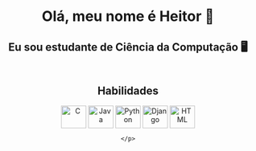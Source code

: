 <div align="center">
    <h1> Olá, meu nome é Heitor 👋</h1>
    <h2> Eu sou estudante de Ciência da Computação 🖥️</h2>
</div>

<div align="center">
    <h2> 
        <br/> Habilidades
    </h2>
    <p>
    <img align="center" alt="C" height="45" width="50" src="https://cdn.jsdelivr.net/gh/devicons/devicon/icons/c/c-original.svg" />
    <img align="center" alt="Java" height="45" width="50" src="https://cdn.jsdelivr.net/gh/devicons/devicon/icons/java/java-original.svg" />
    <img align="center" alt="Python" height="45" width="50" src="https://cdn.jsdelivr.net/gh/devicons/devicon/icons/python/python-original.svg" />
    <img align="center" alt="Django" height="45" width="50" src="https://cdn.jsdelivr.net/gh/devicons/devicon/icons/django/django-plain.svg" />
    <img align="center" alt="HTML" height="45" width="50" src="https://cdn.jsdelivr.net/gh/devicons/devicon/icons/html5/html5-original.svg" />

    </p>
</div>
